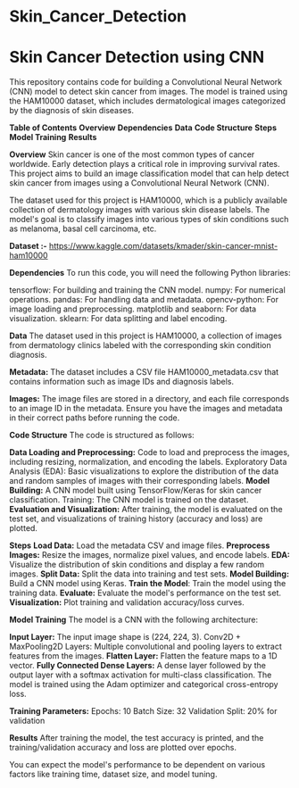 # Skin_Cancer_Detection
# Skin Cancer Detection using CNN
This repository contains code for building a Convolutional Neural Network (CNN) model to detect skin cancer from images. The model is trained using the HAM10000 dataset, which includes dermatological images categorized by the diagnosis of skin diseases.

**Table of Contents**
**Overview**
**Dependencies**
**Data**
**Code Structure**
**Steps**
**Model Training**
**Results**

**Overview**
Skin cancer is one of the most common types of cancer worldwide. Early detection plays a critical role in improving survival rates. This project aims to build an image classification model that can help detect skin cancer from images using a Convolutional Neural Network (CNN).

The dataset used for this project is HAM10000, which is a publicly available collection of dermatology images with various skin disease labels. The model's goal is to classify images into various types of skin conditions such as melanoma, basal cell carcinoma, etc.

**Dataset :-** https://www.kaggle.com/datasets/kmader/skin-cancer-mnist-ham10000

**Dependencies**
To run this code, you will need the following Python libraries:

tensorflow: For building and training the CNN model.
numpy: For numerical operations.
pandas: For handling data and metadata.
opencv-python: For image loading and preprocessing.
matplotlib and seaborn: For data visualization.
sklearn: For data splitting and label encoding.

**Data**
The dataset used in this project is HAM10000, a collection of images from dermatology clinics labeled with the corresponding skin condition diagnosis.

**Metadata:** The dataset includes a CSV file HAM10000_metadata.csv that contains information such as image IDs and diagnosis labels.

**Images:** The image files are stored in a directory, and each file corresponds to an image ID in the metadata.
Ensure you have the images and metadata in their correct paths before running the code.

**Code Structure**
The code is structured as follows:

**Data Loading and Preprocessing:** Code to load and preprocess the images, including resizing, normalization, and encoding the labels.
Exploratory Data Analysis (EDA): Basic visualizations to explore the distribution of the data and random samples of images with their corresponding labels.
**Model Building:** A CNN model built using TensorFlow/Keras for skin cancer classification.
Training: The CNN model is trained on the dataset.
**Evaluation and Visualization:** After training, the model is evaluated on the test set, and visualizations of training history (accuracy and loss) are plotted.

**Steps**
**Load Data:** Load the metadata CSV and image files.
**Preprocess Images:** Resize the images, normalize pixel values, and encode labels.
**EDA:** Visualize the distribution of skin conditions and display a few random images.
**Split Data:** Split the data into training and test sets.
**Model Building:** Build a CNN model using Keras.
**Train the Model**: Train the model using the training data.
**Evaluate:** Evaluate the model's performance on the test set.
**Visualization:** Plot training and validation accuracy/loss curves.

**Model Training**
The model is a CNN with the following architecture:

**Input Layer:** The input image shape is (224, 224, 3).
Conv2D + MaxPooling2D Layers: Multiple convolutional and pooling layers to extract features from the images.
**Flatten Layer:** Flatten the feature maps to a 1D vector.
**Fully Connected Dense Layers:** A dense layer followed by the output layer with a softmax activation for multi-class classification.
The model is trained using the Adam optimizer and categorical cross-entropy loss.

**Training Parameters:**
Epochs: 10
Batch Size: 32
Validation Split: 20% for validation

**Results**
After training the model, the test accuracy is printed, and the training/validation accuracy and loss are plotted over epochs.

You can expect the model's performance to be dependent on various factors like training time, dataset size, and model tuning.
